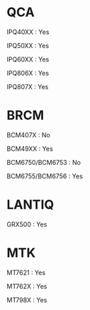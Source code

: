 # QCA

IPQ40XX : Yes

IPQ50XX : Yes

IPQ60XX : Yes

IPQ806X : Yes

IPQ807X : Yes

# BRCM

BCM407X : No

BCM49XX : Yes

BCM6750/BCM6753 : No

BCM6755/BCM6756 : Yes

# LANTIQ

GRX500 : Yes

# MTK

MT7621 : Yes

MT762X : Yes

MT798X : Yes
